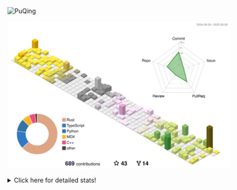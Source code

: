 ![PuQing](https://user-images.githubusercontent.com/27223114/171565019-9a56fae6-b08b-421f-99db-7e830da42371.png)

![](./profile-3d-contrib/profile-season-animate.svg)

<details>
<summary>Click here for detailed stats!</summary>

<!--START_SECTION:waka-->
![Lines of code](https://img.shields.io/badge/From%20Hello%20World%20I%27ve%20Written-2.7%20million%20lines%20of%20code-blue)

**🐱 My GitHub Data** 

> 📦 459.8 kB Used in GitHub's Storage 
 > 
> 🏆 512 Contributions in the Year 2025
 > 
> 🚫 Not Opted to Hire
 > 
> 📜 36 Public Repositories 
 > 
> 🔑 36 Private Repositories 
 > 
**I'm an Early 🐤** 

```text
🌞 Morning                1013 commits        ██░░░░░░░░░░░░░░░░░░░░░░░   09.37 % 
🌆 Daytime                4660 commits        ███████████░░░░░░░░░░░░░░   43.12 % 
🌃 Evening                2928 commits        ███████░░░░░░░░░░░░░░░░░░   27.10 % 
🌙 Night                  2205 commits        █████░░░░░░░░░░░░░░░░░░░░   20.41 % 
```


📊 **This Week I Spent My Time On** 

```text
💬 Programming Languages: 
Python                   15 hrs 9 mins       ███████████████████████░░   93.80 % 
Rust                     30 mins             █░░░░░░░░░░░░░░░░░░░░░░░░   03.17 % 
CSV                      7 mins              ░░░░░░░░░░░░░░░░░░░░░░░░░   00.82 % 
Markdown                 7 mins              ░░░░░░░░░░░░░░░░░░░░░░░░░   00.79 % 
TOML                     6 mins              ░░░░░░░░░░░░░░░░░░░░░░░░░   00.72 % 

🔥 Editors: 
VS Code                  16 hrs 5 mins       █████████████████████████   99.62 % 
Obsidian                 3 mins              ░░░░░░░░░░░░░░░░░░░░░░░░░   00.38 % 

💻 Operating System: 
Linux                    15 hrs 16 mins      ████████████████████████░   94.50 % 
WSL                      49 mins             █░░░░░░░░░░░░░░░░░░░░░░░░   05.12 % 
Mac                      3 mins              ░░░░░░░░░░░░░░░░░░░░░░░░░   00.38 % 
```


<!--END_SECTION:waka-->
</details>
